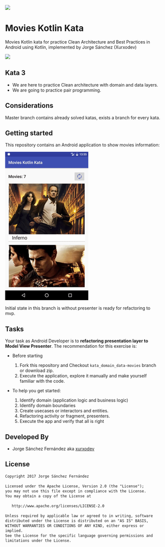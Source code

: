 
![](http://xurxodev.com/content/images/2017/04/xurxodev-readme.png) 
#  Movies Kotlin Kata 
Movies Kotlin kata for practice Clean Architecture and Best Practices in Android using Kotlin, implemented by Jorge Sánchez (Xurxodev)

![](http://xurxodev.com/content/images/2017/07/kotlin_clean_architecture.png)

## Kata 3

- We are here to practice Clean architecture with domain and data layers.
- We are going to practice pair programming.

## Considerations 

Master branch contains already solved katas, exists a branch for every kata.

## Getting started

This repository contains an Android application to show movies information:

![](/art/movies.gif)

Initial state in this branch is without presenter is ready for refactoring to mvp.

## Tasks

Your task as Android Developer is to **refactoring presentation layer to Model View Presenter**.
The recommendation for this exercise is:

  * Before starting
    1. Fork this repository and Checkout `kata_domain_data-movies` branch or download zip.
    3. Execute the application, explore it manually and make yourself familiar with the code.

  * To help you get started:
    1. Identify domain (application logic and business logic)
    2. Identify domain boundaries
    3. Create usecases or interactors and entities.
    4. Refactoring activity or fragment, presenters.
    5. Execute the app and verify that all is right
  
## Developed By

* Jorge Sánchez Fernández aka [xurxodev](https://twitter.com/xurxodev)

## License


    Copyright 2017 Jorge Sánchez Fernández

    Licensed under the Apache License, Version 2.0 (the "License");
    you may not use this file except in compliance with the License.
    You may obtain a copy of the License at

       http://www.apache.org/licenses/LICENSE-2.0

    Unless required by applicable law or agreed to in writing, software
    distributed under the License is distributed on an "AS IS" BASIS,
    WITHOUT WARRANTIES OR CONDITIONS OF ANY KIND, either express or implied.
    See the License for the specific language governing permissions and
    limitations under the License.
